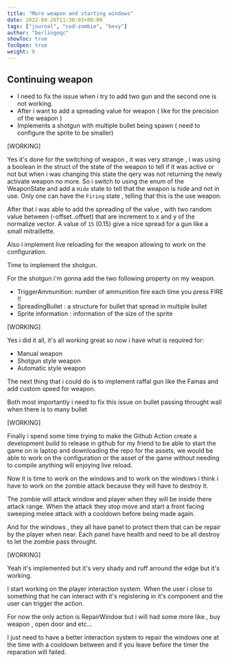 ```yaml
---
title: "More weapon and starting windows"
date: 2022-04-26T11:30:03+00:00
tags: ["journal", "cod-zombie", "bevy"]
author: "berlingoqc"
showToc: true
TocOpen: true
weight: 9
---
```


## Continuing weapon

* I need to fix the issue when i try to add two gun and the second one is not working.
* After i want to add a spreading value for weapon ( like for the precision of the weapon )
* Implements a shotgun with multiple bullet being spawn ( need to configure the sprite to be smaller)


[WORKING]

Yes it's done for the switching of weapon , it was very strange , i was using a boolean in the struct of the state
of the weapon to tell if it was active or not but when i was changing this state the qery was not returning the
newly activate weapon no more. So i switch to using the enum of the WeaponState and add a `Hide` state to tell
that the weapon is hide and not in use. Only one can have the `Firing` state , telling that this is the use
weapon.

After that i was able to add the spreading of the value , with two random value between (-offset..offset)
that are increment to x and y of the normalize vector. A value of `15` (0.15) give a nice spread for a
gun like a small mitraillette.

Also i implement live reloading for the weapon allowing to work on the configuration.

Time to implement the shotgun.

For the shotgun i'm gonna add the two following property on my weapon.

* TriggerAmmunition: number of ammunition fire each time you press FIRE !!
* SpreadingBullet : a structure for bullet that spread in multiple bullet
* Sprite information : information of the size of the sprite


[WORKING]

Yes i did it all, it's all working great so now i have what is required for:

* Manual weapon
* Shotgun style weapon
* Automatic style weapon

The next thing that i could do is to implement raffal gun like the Famas
and add custom speed for weapon.

Both most importantly i need to fix this issue on bullet passing throught
wall when there is to many bullet

[WORKING]

Finally i spend some time trying to make the Github Action create a development
build to release in github for my friend to be able to start the game on is laptop
and downloading the repo for the assets, we would be able to work on the configuration
or the asset of the game without needing to compile anything will enjoying live reload.


Now it is time to work on the windows and to work on the windows i think i have to
work on the zombie attack because they will have to destroy it.

The zombie will attack window and player when they will be inside there attack range.
When the attack they stop move and start a front facing sweeping melee attack with a cooldown
before being made again.

And for the windows , they all have panel to protect them that can be repair by the player
when near. Each panel have health and need to be all destroy to let the zombie pass throught.


[WORKING]

Yeah it's implemented but it's very shady and ruff arround the edge but it's working.

I start working on the player interaction system. When the user i close to something
that he can interact with it's registering in it's component and the user can trigger
the action.

For now the only action is RepairWindow but i will had some more like , buy weapon ,
open door and etc...

I just need to have a better interaction system to repair the windows one at the time
with a cooldown between and if you leave before the timer the reparation will failed.
